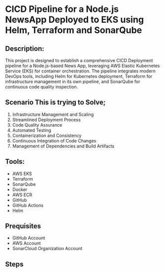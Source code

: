 # CICD Pipeline for a Node.js NewsApp Deployed to EKS using Helm, Terraform and SonarQube

## Description:
This project is designed to establish a comprehensive  CICD Deployment pipeline for a Node.js-based News App, leveraging AWS Elastic Kubernetes Service (EKS) for container orchestration. The pipeline integrates modern DevOps tools, including Helm for Kubernetes deployment, Terraform for infrastructure management in its own pipeline, and SonarQube for continuous code quality inspection.

## Scenario This is trying to Solve;
1. Infrastructure Management and Scaling
2. Streamlined Deployment Process
3. Code Quality Assurance
4. Automated Testing
5. Containerization and Consistency
6. Continuous Integration of Code Changes
7. Management of Dependencies and Build Artifacts


## Tools:
- AWS EKS 
- Terraform
- SonarQube
- Docker
- AWS ECR
- GitHub
- GitHub Actions
- Helm

## Prequisites
- GitHub Account
- AWS Account
- SonarCloud Organization Account

## Steps
